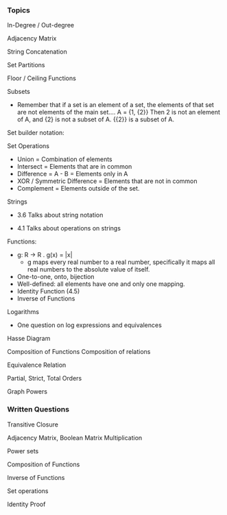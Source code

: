 ### Topics

In-Degree / Out-degree

Adjacency Matrix

String Concatenation

Set Partitions

Floor / Ceiling Functions

Subsets

- Remember that if a set is an element of a set, the elements of that set are not elements of the main set.... A = {1, {2}} Then 2 is not an element of A, and {2} is not a subset of A. {{2}} is a subset of A.

Set builder notation:

Set Operations

- Union = Combination of elements
- Intersect = Elements that are in common
- Difference = A - B = Elements only in A
- XOR / Symmetric Difference = Elements that are not in common
- Complement = Elements outside of the set.

Strings

- 3.6 Talks about string notation

- 4.1 Talks about operations on strings

Functions:

- g: R -> R . g(x) = |x| 
	-  g maps every real number to a real number, specifically it maps all real numbers to the absolute value of itself.
- One-to-one, onto, bijection
- Well-defined: all elements have one and only one mapping.
- Identity Function (4.5)
- Inverse of Functions

Logarithms
- One question on log expressions and equivalences

Hasse Diagram

Composition of Functions
Composition of relations

Equivalence Relation

Partial, Strict, Total Orders

Graph Powers

### Written Questions

Transitive Closure

Adjacency Matrix, Boolean Matrix Multiplication

Power sets

Composition of Functions

Inverse of Functions

Set operations

Identity Proof